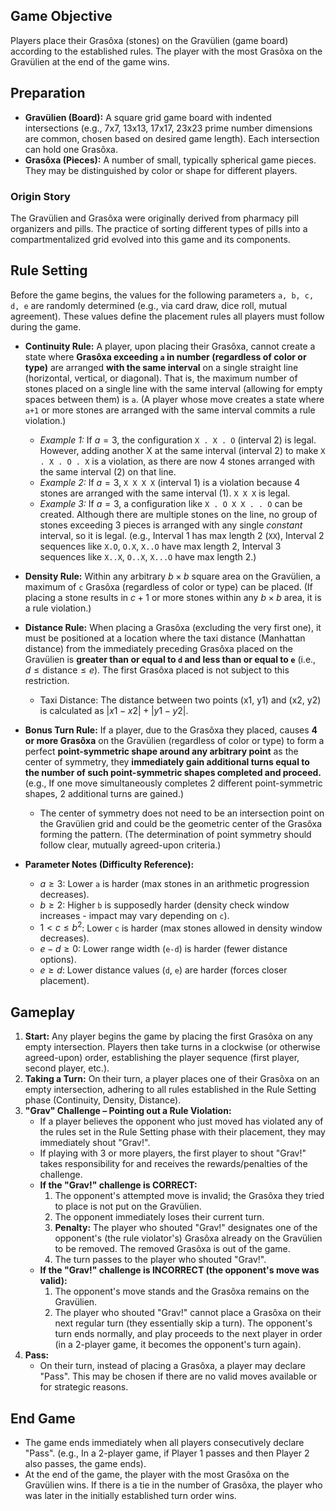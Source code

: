 ## Game Objective
Players place their Grasôxa (stones) on the Gravülien (game board) according to the established rules. The player with the most Grasôxa on the Gravülien at the end of the game wins.

## Preparation
* **Gravülien (Board):** A square grid game board with indented intersections (e.g., 7x7, 13x13, 17x17, 23x23 prime number dimensions are common, chosen based on desired game length). Each intersection can hold one Grasôxa.
* **Grasôxa (Pieces):** A number of small, typically spherical game pieces. They may be distinguished by color or shape for different players.

### Origin Story
The Gravülien and Grasôxa were originally derived from pharmacy pill organizers and pills. The practice of sorting different types of pills into a compartmentalized grid evolved into this game and its components.

## Rule Setting
Before the game begins, the values for the following parameters `a, b, c, d, e` are randomly determined (e.g., via card draw, dice roll, mutual agreement). These values define the placement rules all players must follow during the game.

* **Continuity Rule:** A player, upon placing their Grasôxa, cannot create a state where **Grasôxa exceeding `a` in number (regardless of color or type)** are arranged **with the same interval** on a single straight line (horizontal, vertical, or diagonal). That is, the maximum number of stones placed on a single line with the same interval (allowing for empty spaces between them) is `a`. (A player whose move creates a state where `a+1` or more stones are arranged with the same interval commits a rule violation.)
    * _Example 1:_ If $a=3$, the configuration `X . X . O` (interval 2) is legal. However, adding another X at the same interval (interval 2) to make `X . X . O . X` is a violation, as there are now 4 stones arranged with the same interval (2) on that line.
    * _Example 2:_ If $a=3$, `X X X X` (interval 1) is a violation because 4 stones are arranged with the same interval (1). `X X X` is legal.
    * _Example 3:_ If $a=3$, a configuration like `X . O X X . . O` can be created. Although there are multiple stones on the line, no group of stones exceeding 3 pieces is arranged with any single *constant* interval, so it is legal. (e.g., Interval 1 has max length 2 (`XX`), Interval 2 sequences like `X.O`, `O.X`, `X..O` have max length 2, Interval 3 sequences like `X..X`, `O..X`, `X...O` have max length 2.)
* **Density Rule:** Within any arbitrary $b \times b$ square area on the Gravülien, a maximum of `c` Grasôxa (regardless of color or type) can be placed. (If placing a stone results in $c+1$ or more stones within any $b \times b$ area, it is a rule violation.)
* **Distance Rule:** When placing a Grasôxa (excluding the very first one), it must be positioned at a location where the taxi distance (Manhattan distance) from the immediately preceding Grasôxa placed on the Gravülien is **greater than or equal to `d` and less than or equal to `e`** (i.e., $d \le \text{distance} \le e$). The first Grasôxa placed is not subject to this restriction.
    * Taxi Distance: The distance between two points (x1, y1) and (x2, y2) is calculated as $|x1-x2| + |y1-y2|$.

* **Bonus Turn Rule:** If a player, due to the Grasôxa they placed, causes **4 or more Grasôxa** on the Gravülien (regardless of color or type) to form a perfect **point-symmetric shape around any arbitrary point** as the center of symmetry, they **immediately gain additional turns equal to the number of such point-symmetric shapes completed and proceed.** (e.g., If one move simultaneously completes 2 different point-symmetric shapes, 2 additional turns are gained.)
    * The center of symmetry does not need to be an intersection point on the Gravülien grid and could be the geometric center of the Grasôxa forming the pattern. (The determination of point symmetry should follow clear, mutually agreed-upon criteria.)

* **Parameter Notes (Difficulty Reference):**
    * $a \ge 3$: Lower `a` is harder (max stones in an arithmetic progression decreases).
    * $b \ge 2$: Higher `b` is supposedly harder (density check window increases - impact may vary depending on `c`).
    * $1 < c \le b^2$: Lower `c` is harder (max stones allowed in density window decreases).
    * $e - d \ge 0$: Lower range width (`e-d`) is harder (fewer distance options).
    * $e \ge d$: Lower distance values (`d`, `e`) are harder (forces closer placement).

## Gameplay

1.  **Start:** Any player begins the game by placing the first Grasôxa on any empty intersection. Players then take turns in a clockwise (or otherwise agreed-upon) order, establishing the player sequence (first player, second player, etc.).
2.  **Taking a Turn:** On their turn, a player places one of their Grasôxa on an empty intersection, adhering to all rules established in the Rule Setting phase (Continuity, Density, Distance).
3.  **"Grav" Challenge – Pointing out a Rule Violation:**
    * If a player believes the opponent who just moved has violated any of the rules set in the Rule Setting phase with their placement, they may immediately shout "Grav!".
    * If playing with 3 or more players, the first player to shout "Grav!" takes responsibility for and receives the rewards/penalties of the challenge.
    * **If the "Grav!" challenge is CORRECT:**
        1.  The opponent's attempted move is invalid; the Grasôxa they tried to place is not put on the Gravülien.
        2.  The opponent immediately loses their current turn.
        3.  **Penalty:** The player who shouted "Grav!" designates one of the opponent's (the rule violator's) Grasôxa already on the Gravülien to be removed. The removed Grasôxa is out of the game.
        4.  The turn passes to the player who shouted "Grav!".
    * **If the "Grav!" challenge is INCORRECT (the opponent's move was valid):**
        1.  The opponent's move stands and the Grasôxa remains on the Gravülien.
        2.  The player who shouted "Grav!" cannot place a Grasôxa on their next regular turn (they essentially skip a turn). The opponent's turn ends normally, and play proceeds to the next player in order (in a 2-player game, it becomes the opponent's turn again).
4.  **Pass:**
    * On their turn, instead of placing a Grasôxa, a player may declare "Pass". This may be chosen if there are no valid moves available or for strategic reasons.

## End Game
* The game ends immediately when all players consecutively declare "Pass". (e.g., In a 2-player game, if Player 1 passes and then Player 2 also passes, the game ends).
* At the end of the game, the player with the most Grasôxa on the Gravülien wins. If there is a tie in the number of Grasôxa, the player who was later in the initially established turn order wins.
